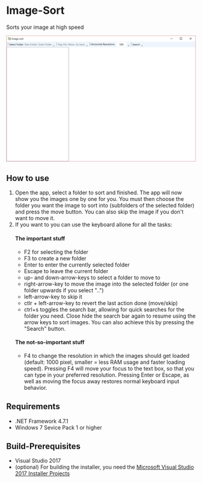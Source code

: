# Image-Sort
Sorts your image at high speed

![Screenshot of the UI of the image](https://github.com/Lolle2000la/Image-Sort/blob/master/ImageSort_screenshot_1.9.0.png)

## How to use
1. Open the app, select a folder to sort and finished. The app will now show you the images one by one for you. You must then choose the folder you want the image to sort into (subfolders of the selected folder) and press the move button. You can also skip the image if you don't want to move it.
2. If you want to you can use the keyboard allone for all the tasks:
   #### The important stuff
   * F2 for selecting the folder
   * F3 to create a new folder
   * Enter to enter the currently selected folder
   * Escape to leave the current folder
   * up- and down-arrow-keys to select a folder to move to
   * right-arrow-key to move the image into the selected folder (or one folder upwards if you select "..")
   * left-arrow-key to skip it
   * ctlr + left-arrow-key to revert the last action done (move/skip)
   * ctrl+s toggles the search bar, allowing for quick searches for the folder you need. Close hide the search bar again to resume using the arrow keys to sort images. You can also achieve this by pressing the "Search" button.
   #### The not-so-important stuff
   * F4 to change the resolution in which the images should get loaded (default: 1000 pixel, smaller = less RAM usage and faster loading speed). Pressing F4 will move your focus to the text box, so that you can type in your preferred resolution. Pressing Enter or Escape, as well as moving the focus away restores normal keyboard input behavior.

## Requirements
* .NET Framework 4.7.1
* Windows 7 Sevice Pack 1 or higher

## Build-Prerequisites
* Visual Studio 2017
* (optional) For building the installer, you need the [Microsoft Visual Studio 2017 Installer Projects](https://marketplace.visualstudio.com/items?itemName=VisualStudioProductTeam.MicrosoftVisualStudio2017InstallerProjects)
